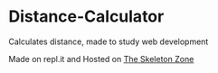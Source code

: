 # Distance-Calculator

Calculates distance, made to study web development

Made on repl.it and Hosted on [The Skeleton Zone](https://theskeletonzone.com "SPOOKY CALCULATORS")
